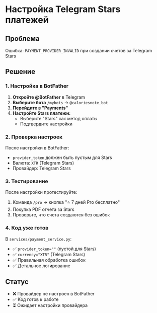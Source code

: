 # Настройка Telegram Stars платежей

## Проблема
Ошибка: `PAYMENT_PROVIDER_INVALID` при создании счетов за Telegram Stars

## Решение

### 1. Настройка в BotFather

1. **Откройте @BotFather** в Telegram
2. **Выберите бота** `/mybots` → `@caloriesnote_bot`
3. **Перейдите в "Payments"**
4. **Настройте Stars платежи:**
   - Выберите "Stars" как метод оплаты
   - Подтвердите настройки

### 2. Проверка настроек

После настройки в BotFather:
- `provider_token` должен быть пустым для Stars
- Валюта: `XTR` (Telegram Stars)
- Провайдер: Telegram Stars

### 3. Тестирование

После настройки протестируйте:
1. Команда `/pro` → кнопка "⭐ 7 дней Pro бесплатно"
2. Покупка PDF отчета за Stars
3. Проверьте, что счета создаются без ошибок

### 4. Код уже готов

В `services/payment_service.py`:
- ✅ `provider_token=""` (пустой для Stars)
- ✅ `currency="XTR"` (Telegram Stars)
- ✅ Правильная обработка ошибок
- ✅ Детальное логирование

## Статус
- ❌ Провайдер не настроен в BotFather
- ✅ Код готов к работе
- ⏳ Ожидает настройки провайдера
